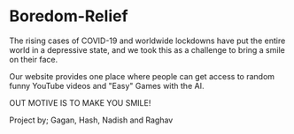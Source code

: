 # Boredom-Relief

The rising cases of COVID-19 and worldwide lockdowns have put the entire world in a depressive state, and we took this as a challenge to bring a smile on their face.

Our website provides one place where people can get access to random funny YouTube videos and "Easy" Games with the AI. 

OUT MOTIVE IS TO MAKE YOU SMILE!

Project by; Gagan, Hash, Nadish and Raghav
